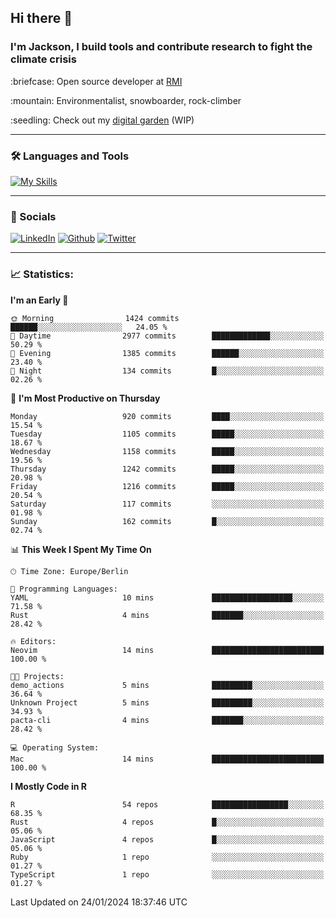 ## Hi there :wave:
### I'm Jackson, I build tools and contribute research to fight the climate crisis
<p> :briefcase: Open source developer at <a href="https://rmi.org/" alt="RMI">RMI</a></p>
<p> :mountain: Environmentalist, snowboarder, rock-climber</p>
<p> :seedling: Check out my <a href="https://jdhoffa.github.io/" alt="digital garden">digital garden</a> (WIP) </p>

---

### :hammer_and_wrench: Languages and Tools

[![My Skills](https://skillicons.dev/icons?i=r,python,rust,js,html,css,postgresql,neovim,azure,docker,git&perline=6&theme=dark)](https://skillicons.dev)

---

### :iphone: Socials

[![LinkedIn](https://skillicons.dev/icons?i=linkedin&theme=dark)](https://www.linkedin.com/in/jackson-hoffart/) 
[![Github](https://skillicons.dev/icons?i=github&theme=dark)](https://github.com/jdhoffa) 
[![Twitter](https://skillicons.dev/icons?i=twitter&theme=dark)](https://twitter.com/jdhoffart) 

---

### :chart_with_upwards_trend: Statistics:

 
<!--START_SECTION:waka-->
**I'm an Early 🐤** 

```text
🌞 Morning                1424 commits        ██████░░░░░░░░░░░░░░░░░░░   24.05 % 
🌆 Daytime                2977 commits        █████████████░░░░░░░░░░░░   50.29 % 
🌃 Evening                1385 commits        ██████░░░░░░░░░░░░░░░░░░░   23.40 % 
🌙 Night                  134 commits         █░░░░░░░░░░░░░░░░░░░░░░░░   02.26 % 
```
📅 **I'm Most Productive on Thursday** 

```text
Monday                   920 commits         ████░░░░░░░░░░░░░░░░░░░░░   15.54 % 
Tuesday                  1105 commits        █████░░░░░░░░░░░░░░░░░░░░   18.67 % 
Wednesday                1158 commits        █████░░░░░░░░░░░░░░░░░░░░   19.56 % 
Thursday                 1242 commits        █████░░░░░░░░░░░░░░░░░░░░   20.98 % 
Friday                   1216 commits        █████░░░░░░░░░░░░░░░░░░░░   20.54 % 
Saturday                 117 commits         ░░░░░░░░░░░░░░░░░░░░░░░░░   01.98 % 
Sunday                   162 commits         █░░░░░░░░░░░░░░░░░░░░░░░░   02.74 % 
```


📊 **This Week I Spent My Time On** 

```text
🕑︎ Time Zone: Europe/Berlin

💬 Programming Languages: 
YAML                     10 mins             ██████████████████░░░░░░░   71.58 % 
Rust                     4 mins              ███████░░░░░░░░░░░░░░░░░░   28.42 % 

🔥 Editors: 
Neovim                   14 mins             █████████████████████████   100.00 % 

🐱‍💻 Projects: 
demo_actions             5 mins              █████████░░░░░░░░░░░░░░░░   36.64 % 
Unknown Project          5 mins              █████████░░░░░░░░░░░░░░░░   34.93 % 
pacta-cli                4 mins              ███████░░░░░░░░░░░░░░░░░░   28.42 % 

💻 Operating System: 
Mac                      14 mins             █████████████████████████   100.00 % 
```

**I Mostly Code in R** 

```text
R                        54 repos            █████████████████░░░░░░░░   68.35 % 
Rust                     4 repos             █░░░░░░░░░░░░░░░░░░░░░░░░   05.06 % 
JavaScript               4 repos             █░░░░░░░░░░░░░░░░░░░░░░░░   05.06 % 
Ruby                     1 repo              ░░░░░░░░░░░░░░░░░░░░░░░░░   01.27 % 
TypeScript               1 repo              ░░░░░░░░░░░░░░░░░░░░░░░░░   01.27 % 
```




 Last Updated on 24/01/2024 18:37:46 UTC
<!--END_SECTION:waka-->
